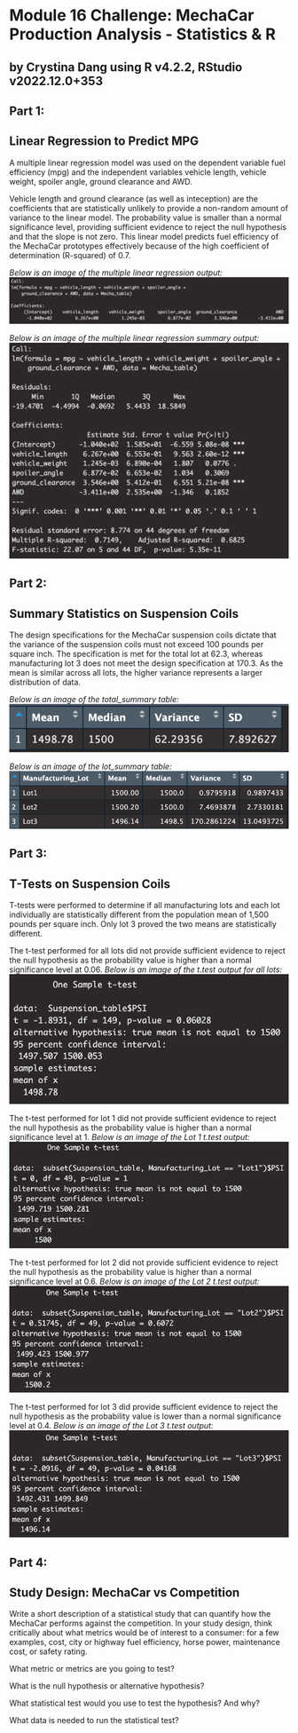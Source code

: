 # Module 16 Challenge: MechaCar Production Analysis - Statistics & R
## by Crystina Dang using R v4.2.2, RStudio v2022.12.0+353

## Part 1:
## Linear Regression to Predict MPG
A multiple linear regression model was used on the dependent variable fuel efficiency (mpg) and the independent variables vehicle length, vehicle weight, spoiler angle, ground clearance and AWD. 

Vehicle length and ground clearance (as well as inteception) are the coefficients that are statistically unlikely to provide a non-random amount of variance to the linear model. The probability value is smaller than a normal significance level, providing sufficient evidence to reject the null hypothesis and that the slope is not zero. This linear model predicts fuel efficiency of the MechaCar prototypes effectively because of the high coefficient of determination (R-squared) of 0.7.


*Below is an image of the multiple linear regression output:*
![This is an image](https://github.com/crystdang/MechaCar-Statistical-Analysis/blob/main/Images/linear_reg.png)

*Below is an image of the multiple linear regression summary output:*
![This is an image](https://github.com/crystdang/MechaCar-Statistical-Analysis/blob/main/Images/lr_summary.png)

## Part 2:
## Summary Statistics on Suspension Coils

The design specifications for the MechaCar suspension coils dictate that the variance of the suspension coils must not exceed 100 pounds per square inch. The specification is met for the total lot at 62.3, whereas manufacturing lot 3 does not meet the design specification at 170.3. As the mean is similar across all lots, the higher variance represents a larger distribution of data.

*Below is an image of the total_summary table:*
![This is an image](https://github.com/crystdang/MechaCar-Statistical-Analysis/blob/main/Images/PSI.png)

*Below is an image of the lot_summary table:*
![This is an image](https://github.com/crystdang/MechaCar-Statistical-Analysis/blob/main/Images/Lots.png)

## Part 3:
## T-Tests on Suspension Coils

T-tests were performed to determine if all manufacturing lots and each lot individually are statistically different from the population mean of 1,500 pounds per square inch. Only lot 3 proved the two means are statistically different.


The t-test performed for all lots did not provide sufficient evidence to reject the null hypothesis as the probability value is higher than a normal significance level at 0.06.
*Below is an image of the t.test output for all lots:*
![This is an image](https://github.com/crystdang/MechaCar-Statistical-Analysis/blob/main/Images/t.test_All.png)

The t-test performed for lot 1 did not provide sufficient evidence to reject the null hypothesis as the probability value is higher than a normal significance level at 1.
*Below is an image of the Lot 1 t.test output:*
![This is an image](https://github.com/crystdang/MechaCar-Statistical-Analysis/blob/main/Images/t.test_Lot1.png)

The t-test performed for lot 2 did not provide sufficient evidence to reject the null hypothesis as the probability value is higher than a normal significance level at 0.6.
*Below is an image of the Lot 2 t.test output:*
![This is an image](https://github.com/crystdang/MechaCar-Statistical-Analysis/blob/main/Images/t.test_Lot2.png)

The t-test performed for lot 3 did provide sufficient evidence to reject the null hypothesis as the probability value is lower than a normal significance level at 0.4.
*Below is an image of the Lot 3 t.test output:*
![This is an image](https://github.com/crystdang/MechaCar-Statistical-Analysis/blob/main/Images/t.test_Lot3.png)

## Part 4:
## Study Design: MechaCar vs Competition

Write a short description of a statistical study that can quantify how the MechaCar performs against the competition. In your study design, think critically about what metrics would be of interest to a consumer: for a few examples, cost, city or highway fuel efficiency, horse power, maintenance cost, or safety rating.

What metric or metrics are you going to test?

What is the null hypothesis or alternative hypothesis?

What statistical test would you use to test the hypothesis? And why?

What data is needed to run the statistical test?